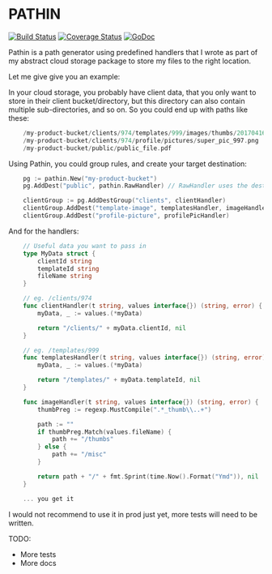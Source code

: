 PATHIN
======

[![Build Status](https://travis-ci.org/nxtvibe/pathin.svg)](https://travis-ci.org/nxtvibe/pathin) [![Coverage Status](https://coveralls.io/repos/github/nxtvibe/pathin/badge.svg?branch=master)](https://coveralls.io/github/nxtvibe/pathin?branch=master) [![GoDoc](https://godoc.org/github.com/nxtvibe/pathin?status.svg)](https://godoc.org/github.com/nxtvibe/pathin)

Pathin is a path generator using predefined handlers that I wrote
as part of my abstract cloud storage package to store my files to the right location.

Let me give give you an example:

In your cloud storage, you probably have client data, that you only want to
store in their client bucket/directory, but this directory can also contain
multiple sub-directories, and so on. So you could end up with paths like these:

```go
    /my-product-bucket/clients/974/templates/999/images/thumbs/20170416/super_thumb.png
    /my-product-bucket/clients/974/profile/pictures/super_pic_997.png
    /my-product-bucket/public/public_file.pdf
```

Using Pathin, you could group rules, and create your target destination:

```go
    pg := pathin.New("my-product-bucket")
    pg.AddDest("public", pathin.RawHandler) // RawHandler uses the destination or group name

    clientGroup := pg.AddDestGroup("clients", clientHandler)
    clientGroup.AddDest("template-image", templatesHandler, imageHandler)
    clientGroup.AddDest("profile-picture", profilePicHandler)
```

And for the handlers:

```go
    // Useful data you want to pass in
    type MyData struct {
        clientId string
        templateId string
        fileName string
    }

    // eg. /clients/974
    func clientHandler(t string, values interface{}) (string, error) {
        myData, _ := values.(*myData)

        return "/clients/" + myData.clientId, nil
    }

    // eg. /templates/999
    func templatesHandler(t string, values interface{}) (string, error) {
        myData, _ := values.(*myData)

        return "/templates/" + myData.templateId, nil
    }

    func imageHandler(t string, values interface{}) (string, error) {
        thumbPreg := regexp.MustCompile(".*_thumb\\..+")

        path := ""
        if thumbPreg.Match(values.fileName) {
            path += "/thumbs"
        } else {
            path += "/misc"
        }

        return path + "/" + fmt.Sprint(time.Now().Format("Ymd")), nil
    }

    ... you get it
```

I would not recommend to use it in prod just yet, more tests will
need to be written.

TODO:

- More tests
- More docs

